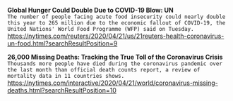 **Global Hunger Could Double Due to COVID-19 Blow: UN**\
`The number of people facing acute food insecurity could nearly double this year to 265 million due to the economic fallout of COVID-19, the United Nations' World Food Programme (WFP) said on Tuesday.`\
https://nytimes.com/reuters/2020/04/21/us/21reuters-health-coronavirus-un-food.html?searchResultPosition=9

**26,000 Missing Deaths: Tracking the True Toll of the Coronavirus Crisis**\
`Thousands more people have died during the coronavirus pandemic over the last month than official death counts report, a review of mortality data in 11 countries shows.`\
https://nytimes.com/interactive/2020/04/21/world/coronavirus-missing-deaths.html?searchResultPosition=10

